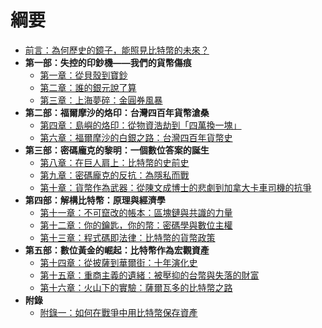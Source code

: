 # 綱要

* [前言：為何歷史的鏡子，能照見比特幣的未來？](chapters/00前言：為何歷史的鏡子，能照見比特幣的未來.md)
* **第一部：失控的印鈔機——我們的貨幣傷痕**
    * [第一章：從貝殼到寶鈔](chapters/01第一章：從貝殼到寶鈔.md)
    * [第二章：誰的銀元說了算](chapters/02第二章：誰的銀元說了算.md)
    * [第三章：上海夢碎：金圓券風暴](chapters/03第三章：上海夢碎：金圓券風暴.md)
* **第二部：福爾摩沙的烙印：台灣四百年貨幣滄桑**
    * [第四章：島嶼的烙印：從物資浩劫到「四萬換一塊」](chapters/04第四章：島嶼的烙印：從物資浩劫到四萬換一塊.md)
    * [第六章：福爾摩沙的白銀之路：台灣四百年貨幣史](chapters/06第六章：福爾摩沙的白銀之路.md)
* **第三部：密碼龐克的黎明：一個數位答案的誕生**
    * [第八章：在巨人肩上：比特幣的史前史](chapters/08第八章：在巨人肩上：比特幣的史前史.md)
    * [第九章：密碼龐克的反抗：為隱私而戰](chapters/09第九章：密碼龐克的反抗：為隱私而戰.md)
    * [第十章：貨幣作為武器：從陳文成博士的悲劇到加拿大卡車司機的抗爭](chapters/10第十章：貨幣作為武器：從陳文成博士的悲劇到加拿大卡車司機的抗爭.md)
* **第四部：解構比特幣：原理與經濟學**
    * [第十一章：不可竄改的帳本：區塊鏈與共識的力量](chapters/11第十一章：不可竄改的帳本：區塊鏈與共識的力量.md)
    * [第十二章：你的鑰匙，你的幣：密碼學與數位主權](chapters/12第十二章：你的鑰匙，你的幣：密碼學與數位主權.md)
    * [第十三章：程式碼即法律：比特幣的貨幣政策](chapters/13第十三章：程式碼即法律：比特幣的貨幣政策.md)
* **第五部：數位黃金的崛起：比特幣作為宏觀資產**
    * [第十四章：從披薩到華爾街：十年演化史](chapters/14第十四章：從披薩到華爾街：十年演化史.md)
    * [第十五章：重商主義的遺緒：被壓抑的台幣與失落的財富](chapters/15第十五章：重商主義的遺緒：被壓抑的台幣與失落的財富.md)
    * [第十六章：火山下的實驗：薩爾瓦多的比特幣之路](chapters/16第十六章：火山下的實驗：薩爾瓦多的比特幣之路.md)
* **附錄**
    * [附錄一：如何在戰爭中用比特幣保存資產](chapters/90附錄一：如何在戰爭中用比特幣保存資產.md)
